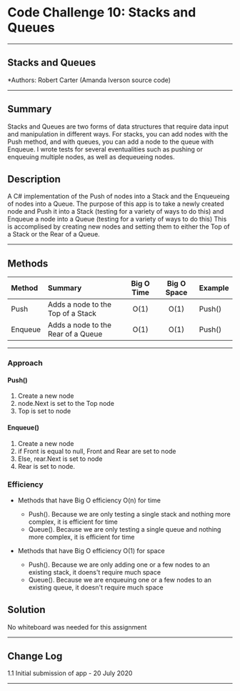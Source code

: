 # Code Challenge 10: Stacks and Queues
---

## Stacks and Queues

*Authors: Robert Carter (Amanda Iverson source code)

---

## Summary

Stacks and Queues are two forms of data structures that require data input and manipulation in different ways. For stacks, you can add nodes with the Push method, and with queues, you can add a node to the queue with Enqueue.
I wrote tests for several eventualities such as pushing or enqueuing multiple nodes, as well as dequeueing nodes.

## Description

A C# implementation of the Push of nodes into a Stack and the Enqueueing of nodes into a Queue. The purpose of this app is to take a newly created node and Push it into a Stack (testing for a variety of ways to do this) and Enqueue a node into a Queue (testing for a variety of ways to do this)
This is accomplised by creating new nodes and setting them to either the Top of a Stack or the Rear of a Queue.


---

## Methods

| Method | Summary | Big O Time | Big O Space | Example | 
| :----------- | :----------- | :-------------: | :-------------: | :----------- |
| Push | Adds a node to the Top of a Stack | O(1) | O(1) | Push() |
| Enqueue | Adds a node to the Rear of a Queue | O(1) | O(1) | Push() |


---
### Approach

#### Push()
1. Create a new node
2. node.Next is set to the Top node
3. Top is set to node

#### Enqueue()
1. Create a new node
2. if Front is equal to null, Front and Rear are set to node
3. Else, rear.Next is set to node
4. Rear is set to node.

### Efficiency
* Methods that have Big O efficiency O(n) for time
  * Push(). Because we are only testing a single stack and nothing more complex, it is efficient for time
  * Queue(). Because we are only testing a single queue and nothing more complex, it is efficient for time

* Methods that have Big O efficiency O(1) for space
  * Push(). Because we are only adding one or a few nodes to an existing stack, it doens't require much space
  * Queue(). Because we are enqueuing one or a few nodes to an existing queue, it doesn't require much space

  
  
## Solution
No whiteboard was needed for this assignment

---

## Change Log

1.1 Initial submission of app - 20 July 2020

---

